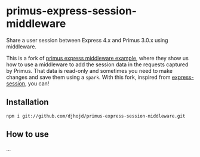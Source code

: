 # primus-express-session-middleware
Share a user session between Express 4.x and Primus 3.0.x using middleware.

This is a fork of [primus express middleware example](https://github.com/primus/primus/tree/master/examples/middleware), where they show us how to use a middleware to add the session data in the requests captured by Primus. That data is read-only and sometimes you need to make changes and save them using a `spark`. With this fork, inspired from [express-session](https://github.com/expressjs/session/blob/master/session/store.js#L76), you can!

## Installation

```
npm i git://github.com/djhojd/primus-express-session-middleware.git
```

## How to use
...